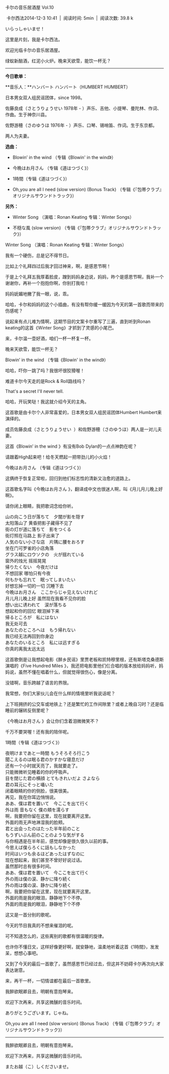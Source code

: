 卡尔の音乐居酒屋 Vol.10

 卡尔西法2014-12-3 10:41  |  阅读时间: 5min  |  阅读次数: 39.8 k

いらっしゃいませ！

这里是片刻，我是卡尔西法。

欢迎光临卡尔の音乐居酒屋。

绿蚁新醅酒，红泥小火炉。晚来天欲雪，能饮一杯无？

---

**今日歌单：**

**音乐人：**ハンバート ハンバート（HUMBERT HUMBERT）

日本男女双人组民谣团体，since 1998。

佐藤良成（さとうりょうせい 1978年 -
）声乐、吉他、小提琴、曼陀林、作词、作曲。生于神奈川县。

佐野游穂（さのゆうほ 1976年 - ）声乐、口琴、锡哨笛、作词。生于东京都。

两人为夫妻。

**选曲：**

-   Blowin’ in the wind （专辑《Blowin' in the wind》）

-   今晩はお月さん （专辑《道はつづく》）

-   1時間（专辑《道はつづく》）

-   Oh,you are all I need (slow version) (Bonus Track)
    （专辑《『包帯クラブ』オリジナルサウンドトラック》） 

**另外：**

-   Winter Song （演唱：Ronan Keating 专辑：Winter Songs）

-   不穏な風 (slow version)
    （专辑《『包帯クラブ』オリジナルサウンドトラック》） 

Winter Song （演唱：Ronan Keating 专辑：Winter Songs）

我有一个硬伤，总是记不得节日。

比如上个礼拜四过后我才回过神来，啊，是感恩节啊！

于是上个礼拜五我厚着脸皮，蹭到妈妈身边说，妈妈，昨个是感恩节啊，我补一个谢谢你，再补一个抱抱你啊，你别打我哈！

妈妈妩媚地撇了我一眼，说，乖。

哈哈，卡尔和妈妈的这个小插曲，有没有帮你缓一缓因为今天的第一首歌而带来的伤感呢？

说起来有点儿难为情啊，这期节目的文案卡尔重写了三遍，直到听到Ronan
keating的这首《Winter Song》才抓到了灵感的小尾巴。

来，卡尔温一壶好酒，咱们一杯一杯复一杯。

晚来天欲雪，能饮一杯无？

Blowin’ in the wind （专辑《Blowin' in the wind》）

哈哈，吓你一跳了吗？我很坏很狡猾喔！

难道卡尔今天走的是Rock & Roll路线吗？

That's a secret I'll never tell.

哈哈，开玩笑哒！我这就介绍今天的主角。

这首歌是由卡尔个人非常喜爱的，日本男女双人组民谣团体Humbert
Humbert来演绎的。

成员佐藤良成（さとうりょうせい
 ）和佐野游穂（さのゆうほ）两人是一对儿夫妻。

这首《Blowin’ in the wind 》有没有Bob Dylan的一点点神韵在呢？

请跟着High起来吧！给冬天燃起一把带劲儿的小火焰！

今晩はお月さん （专辑《道はつづく》）

这俩终于恢复正常啦，回归到他们标志性的清新又治愈的道路上。

这首歌名字叫《今晩はお月さん 》，翻译成中文也很迷人啊，叫《月儿月儿晚上好啊》。

请你闭上眼睛，我把歌词念给你听。

山の向こう日が落ちて　夕闇が影を隠す\
太阳落山了 黄昏把影子藏得不见了\
街の灯が道に落ちて　影をつくる\
街灯照在马路上 影子出来了\
人気のない小さな店　片隅に腰をおろす\
坐在门可罗雀的小店角落\
グラス越にロウソクの　火が揺れている\
窗外的烛光 摇摇晃晃\
帰りたくない　今夜だけは\
不想回家 哪怕只有今夜\
何もかも忘れて　眠ってしまいたい\
好想忘掉一切的一切 沉睡下去\
今晩はお月さん　ここからじゃ见えないけれど\
月儿月儿晚上好 虽然现在我看不见你的脸\
想い出に诱われて　涙が落ちる\
想起和你的回忆 眼泪掉下来\
帰るところが　私にはない\
我无处可去\
あなたのところへは　もう帰れない\
我已经无法再回到你身边\
あなたのいるところ　私には远すぎる\
你真的离我太远太远

这首歌倒是让我想起电影《醉乡民谣》里贾老板和凯特穆里根，还有斯塔克桑德斯演唱的《Five
Hundred
Miles 》，我还把电影里他们仨合唱的版本放给妈妈听，妈妈说，虽然不懂在唱着什么，但就觉得很伤心，像是分离。

没错啊，音乐跨越了语言的界限。

我常想，你们大家伙儿会在什么样的情境里听我说话呢？

上下班拥挤的公交车或地铁上？还是繁忙的工作间隙里？或者上晚自习时？还是临睡前的辗转反侧里呢？

《今晩はお月さん 》会让你们含着泪微微笑不？

千万不要哭喔！还有我的陪伴呢。

1時間（专辑《道はつづく》）

夜明けまであと一時間 もうそろそろ行こう \
聞こえるのは眠る君のかすかな寝息だけ \
还有一个小时就天亮了，我就要走了。\
只能微微听见睡着的你的呼吸声。\
目を閉じた君の横顔 とてもきれいだよ さよなら \
君の耳元にそっと囁いた \
闭着眼睛的你的侧脸，很美很美。\
再见，我在你耳边悄悄说。\
ああ、僕は君を置いて　今ここを出て行く \
外は雨 音もなく 僕の頬を濡らす \
啊，我要把你留在这里，现在就要离开这里。\
外面的雨无声地淋湿我的脸颊。\
君と出会ったのはたった半年前のこと \
もうずいぶん前のことのような気がする \
与你相遇是在半年前，感觉却像是很久很久以前的事。\
今思えば僕らろくに話もしなかった \
时间はいつも余るほどあったはずなのに\
现在想起来，我们甚至不曾好好说过话。\
虽然那时总有很多时间。\
ああ、僕は君を置いて　今ここを出て行く \
外の雨は僕の涙、静かに降り続く\
外の雨は僕の涙、静かに降り続く\
啊，我要把你留在这里，现在就要离开这里。\
外面的雨是我的眼泪，静静地下个不停。\
外面的雨是我的眼泪，静静地下个不停

这又是一首分别的歌呢。

今天的节目我真的不想来催泪的呢。

可不知道怎么的，这些离别的歌都有很温暖的旋律。

也许你不懂日文，这样好像更好啊，就安静地，温柔地听着这首《1時間》，发发呆，想想心事吧。

又到了今天的最后一首歌了，虽然感恩节已经过去，但这并不妨碍卡尔再次向大家表达谢意。

来，再干一杯，一切情谊都在最后一首歌里。

我醉欲眠卿且去，明朝有意抱琴来。

欢迎下次再来，共享这微醺的音乐时间。

ありがとうございます。じゃね。

Oh,you are all I need (slow version) (Bonus Track)
（专辑《『包帯クラブ』オリジナルサウンドトラック》） 

---

我醉欲眠卿且去，明朝有意抱琴来。

欢迎下次再来，共享这微醺的音乐时间。

またお越（こ）しくださいませ。
